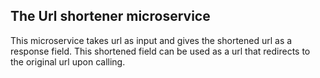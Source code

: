 ## The Url shortener microservice
This microservice takes url as input and gives the shortened url as a response field. This shortened field can be used as a url that redirects to the original url upon calling.
